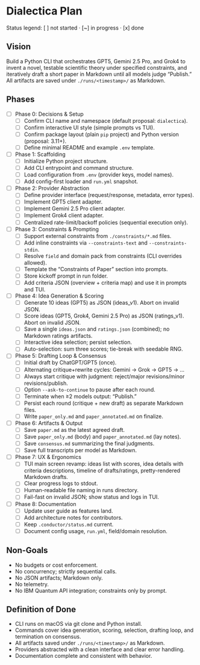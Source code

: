 # Dialectica Plan

Status legend: [ ] not started · [~] in progress · [x] done

## Vision
Build a Python CLI that orchestrates GPT5, Gemini 2.5 Pro, and Grok4 to invent a novel, testable scientific theory under specified constraints, and iteratively draft a short paper in Markdown until all models judge “Publish.” All artifacts are saved under `./runs/<timestamp>/` as Markdown.

## Phases

- [ ] Phase 0: Decisions & Setup
  - [ ] Confirm CLI name and namespace (default proposal: `dialectica`).
  - [ ] Confirm interactive UI style (simple prompts vs TUI).
  - [ ] Confirm package layout (plain `pip` project) and Python version (proposal: 3.11+).
  - [ ] Define minimal README and example `.env` template.

- [ ] Phase 1: Scaffolding
  - [ ] Initialize Python project structure.
  - [ ] Add CLI entrypoint and command structure.
  - [ ] Load configuration from `.env` (provider keys, model names).
  - [ ] Add config-first loader and `run.yml` snapshot.

- [ ] Phase 2: Provider Abstraction
  - [ ] Define provider interface (request/response, metadata, error types).
  - [ ] Implement GPT5 client adapter.
  - [ ] Implement Gemini 2.5 Pro client adapter.
  - [ ] Implement Grok4 client adapter.
  - [ ] Centralized rate-limit/backoff policies (sequential execution only).

- [ ] Phase 3: Constraints & Prompting
  - [ ] Support external constraints from `./constraints/*.md` files.
  - [ ] Add inline constraints via `--constraints-text` and `--constraints-stdin`.
  - [ ] Resolve `field` and domain pack from constraints (CLI overrides allowed).
  - [ ] Template the “Constraints of Paper” section into prompts.
  - [ ] Store kickoff prompt in run folder.
  - [ ] Add criteria JSON (overview + criteria map) and use it in prompts and TUI.

- [ ] Phase 4: Idea Generation & Scoring
  - [ ] Generate 10 ideas (GPT5) as JSON (ideas_v1). Abort on invalid JSON.
  - [ ] Score ideas (GPT5, Grok4, Gemini 2.5 Pro) as JSON (ratings_v1). Abort on invalid JSON.
  - [ ] Save a single `ideas.json` and `ratings.json` (combined); no Markdown ratings artifacts.
  - [ ] Interactive idea selection; persist selection.
  - [ ] Auto-selection: sum three scores; tie-break with seedable RNG.

- [ ] Phase 5: Drafting Loop & Consensus
  - [ ] Initial draft by ChatGPT/GPT5 (once).
  - [ ] Alternating critique+rewrite cycles: Gemini → Grok → GPT5 → ...
  - [ ] Always start critique with judgment: reject/major revisions/minor revisions/publish.
  - [ ] Option `--ask-to-continue` to pause after each round.
  - [ ] Terminate when ≥2 models output: “Publish.”
  - [ ] Persist each round (critique + new draft) as separate Markdown files.
  - [ ] Write `paper_only.md` and `paper_annotated.md` on finalize.

- [ ] Phase 6: Artifacts & Output
  - [ ] Save `paper.md` as the latest agreed draft.
  - [ ] Save `paper_only.md` (body) and `paper_annotated.md` (lay notes).
  - [ ] Save `consensus.md` summarizing the final judgments.
  - [ ] Save full transcripts per model as Markdown.

- [ ] Phase 7: UX & Ergonomics
  - [ ] TUI main screen revamp: ideas list with scores, idea details with criteria descriptions, timeline of drafts/ratings, pretty-rendered Markdown drafts.
  - [ ] Clear progress logs to stdout.
  - [ ] Human-readable file naming in runs directory.
  - [ ] Fail-fast on invalid JSON; show status and logs in TUI.

- [ ] Phase 8: Documentation
  - [ ] Update user guide as features land.
  - [ ] Add architecture notes for contributors.
  - [ ] Keep `.conductor/status.md` current.
  - [ ] Document config usage, `run.yml`, field/domain resolution.

## Non-Goals
- No budgets or cost enforcement.
- No concurrency; strictly sequential calls.
- No JSON artifacts; Markdown only.
- No telemetry.
- No IBM Quantum API integration; constraints only by prompt.

## Definition of Done
- CLI runs on macOS via git clone and Python install.
- Commands cover idea generation, scoring, selection, drafting loop, and termination on consensus.
- All artifacts saved under `./runs/<timestamp>/` as Markdown.
- Providers abstracted with a clean interface and clear error handling.
- Documentation complete and consistent with behavior.

